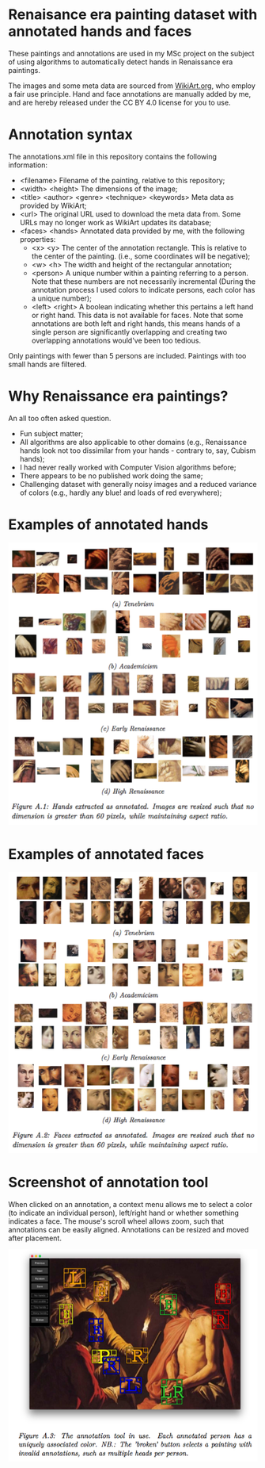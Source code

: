 # Renaisance era painting dataset with annotated hands and faces
These paintings and annotations are used in my MSc project on the subject of using algorithms to automatically detect hands in Renaissance era paintings.

The images and some meta data are sourced from [WikiArt.org](https://www.wikiart.org/), who employ a fair use principle. Hand and face annotations are manually added by me, and are hereby released under the CC BY 4.0 license for you to use.

# Annotation syntax
The annotations.xml file in this repository contains the following information:
 - \<filename> Filename of the painting, relative to this repository;
 - \<width> \<height> The dimensions of the image;
 - \<title> \<author> \<genre> \<technique> \<keywords> Meta data as provided by WikiArt;
 - \<url> The original URL used to download the meta data from. Some URLs may no longer work as WikiArt updates its database;
 - \<faces> \<hands> Annotated data provided by me, with the following properties:
   - \<x> \<y> The center of the annotation rectangle. This is relative to the center of the painting. (i.e., some coordinates will be negative);
   - \<w> \<h> The width and height of the rectangular annotation;
   - \<person> A unique number within a painting referring to a person. Note that these numbers are not necessarily incremental (During the annotation process I used colors to indicate persons, each color has a unique number);
   - \<left> \<right> A boolean indicating whether this pertains a left hand or right hand. This data is not available for faces. Note that some annotations are both left and right hands, this means hands of a single person are significantly overlapping and creating two overlapping annotations would've been too tedious. 

Only paintings with fewer than 5 persons are included. Paintings with too small hands are filtered.

# Why Renaissance era paintings?
An all too often asked question.
- Fun subject matter;
- All algorithms are also applicable to other domains (e.g., Renaissance hands look not too dissimilar from your hands - contrary to, say, Cubism hands); 
- I had never really worked with Computer Vision algorithms before;
- There appears to be no published work doing the same;
- Challenging dataset with generally noisy images and a reduced variance of colors (e.g., hardly any blue! and loads of red everywhere); 

# Examples of annotated hands
![image of some annotated hands](https://github.com/Gerjo/paintings/blob/master/example_hands.png?raw=true)

# Examples of annotated faces
![image of some annotated faces](https://github.com/Gerjo/paintings/blob/master/example_faces.png?raw=true)

# Screenshot of annotation tool
When clicked on an annotation, a context menu allows me to select a color (to indicate an individual person), left/right hand or whether something indicates a face. The mouse's scroll wheel allows zoom, such that annotations can be easily aligned. Annotations can be resized and moved after placement.

![image of annotation tool](https://github.com/Gerjo/paintings/blob/master/annotation_tool.png?raw=true)
